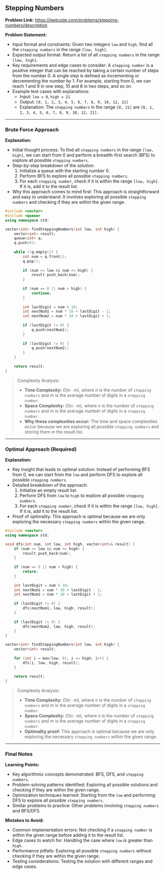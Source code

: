 ## Stepping Numbers
**Problem Link:** https://leetcode.com/problems/stepping-numbers/description

**Problem Statement:**
- Input format and constraints: Given two integers `low` and `high`, find all the `stepping numbers` in the range `[low, high]`.
- Expected output format: Return a list of all `stepping numbers` in the range `[low, high]`.
- Key requirements and edge cases to consider: A `stepping number` is a positive integer that can be reached by taking a certain number of steps from the number 0. A single step is defined as incrementing or decrementing the number by 1. For example, starting from 0, we can reach 1 and 9 in one step, 10 and 8 in two steps, and so on.
- Example test cases with explanations:
  - Input: `low = 0`, `high = 21`
  - Output: `[0, 1, 2, 3, 4, 5, 6, 7, 8, 9, 10, 12, 21]`
  - Explanation: The `stepping numbers` in the range `[0, 21]` are `[0, 1, 2, 3, 4, 5, 6, 7, 8, 9, 10, 12, 21]`.

---

### Brute Force Approach

**Explanation:**
- Initial thought process: To find all `stepping numbers` in the range `[low, high]`, we can start from 0 and perform a breadth-first search (BFS) to explore all possible `stepping numbers`.
- Step-by-step breakdown of the solution:
  1. Initialize a queue with the starting number 0.
  2. Perform BFS to explore all possible `stepping numbers`.
  3. For each `stepping number`, check if it is within the range `[low, high]`. If it is, add it to the result list.
- Why this approach comes to mind first: This approach is straightforward and easy to understand. It involves exploring all possible `stepping numbers` and checking if they are within the given range.

```cpp
#include <vector>
#include <queue>
using namespace std;

vector<int> findSteppingNumbers(int low, int high) {
    vector<int> result;
    queue<int> q;
    q.push(0);
    
    while (!q.empty()) {
        int num = q.front();
        q.pop();
        
        if (num >= low && num <= high) {
            result.push_back(num);
        }
        
        if (num == 0 || num > high) {
            continue;
        }
        
        int lastDigit = num % 10;
        int nextNum1 = num * 10 + lastDigit - 1;
        int nextNum2 = num * 10 + lastDigit + 1;
        
        if (lastDigit != 0) {
            q.push(nextNum1);
        }
        
        if (lastDigit != 9) {
            q.push(nextNum2);
        }
    }
    
    return result;
}
```

> Complexity Analysis:
> - **Time Complexity:** $O(n \cdot m)$, where $n$ is the number of `stepping numbers` and $m$ is the average number of digits in a `stepping number`.
> - **Space Complexity:** $O(n \cdot m)$, where $n$ is the number of `stepping numbers` and $m$ is the average number of digits in a `stepping number`.
> - **Why these complexities occur:** The time and space complexities occur because we are exploring all possible `stepping numbers` and storing them in the result list.

---

### Optimal Approach (Required)

**Explanation:**
- Key insight that leads to optimal solution: Instead of performing BFS from 0, we can start from the `low` and perform DFS to explore all possible `stepping numbers`.
- Detailed breakdown of the approach:
  1. Initialize an empty result list.
  2. Perform DFS from `low` to `high` to explore all possible `stepping numbers`.
  3. For each `stepping number`, check if it is within the range `[low, high]`. If it is, add it to the result list.
- Proof of optimality: This approach is optimal because we are only exploring the necessary `stepping numbers` within the given range.

```cpp
#include <vector>
using namespace std;

void dfs(int num, int low, int high, vector<int>& result) {
    if (num >= low && num <= high) {
        result.push_back(num);
    }
    
    if (num == 0 || num > high) {
        return;
    }
    
    int lastDigit = num % 10;
    int nextNum1 = num * 10 + lastDigit - 1;
    int nextNum2 = num * 10 + lastDigit + 1;
    
    if (lastDigit != 0) {
        dfs(nextNum1, low, high, result);
    }
    
    if (lastDigit != 9) {
        dfs(nextNum2, low, high, result);
    }
}

vector<int> findSteppingNumbers(int low, int high) {
    vector<int> result;
    
    for (int i = max(low, 0); i <= high; i++) {
        dfs(i, low, high, result);
    }
    
    return result;
}
```

> Complexity Analysis:
> - **Time Complexity:** $O(n \cdot m)$, where $n$ is the number of `stepping numbers` and $m$ is the average number of digits in a `stepping number`.
> - **Space Complexity:** $O(n \cdot m)$, where $n$ is the number of `stepping numbers` and $m$ is the average number of digits in a `stepping number`.
> - **Optimality proof:** This approach is optimal because we are only exploring the necessary `stepping numbers` within the given range.

---

### Final Notes

**Learning Points:**
- Key algorithmic concepts demonstrated: BFS, DFS, and `stepping numbers`.
- Problem-solving patterns identified: Exploring all possible solutions and checking if they are within the given range.
- Optimization techniques learned: Starting from the `low` and performing DFS to explore all possible `stepping numbers`.
- Similar problems to practice: Other problems involving `stepping numbers` and BFS/DFS.

**Mistakes to Avoid:**
- Common implementation errors: Not checking if a `stepping number` is within the given range before adding it to the result list.
- Edge cases to watch for: Handling the case where `low` is greater than `high`.
- Performance pitfalls: Exploring all possible `stepping numbers` without checking if they are within the given range.
- Testing considerations: Testing the solution with different ranges and edge cases.